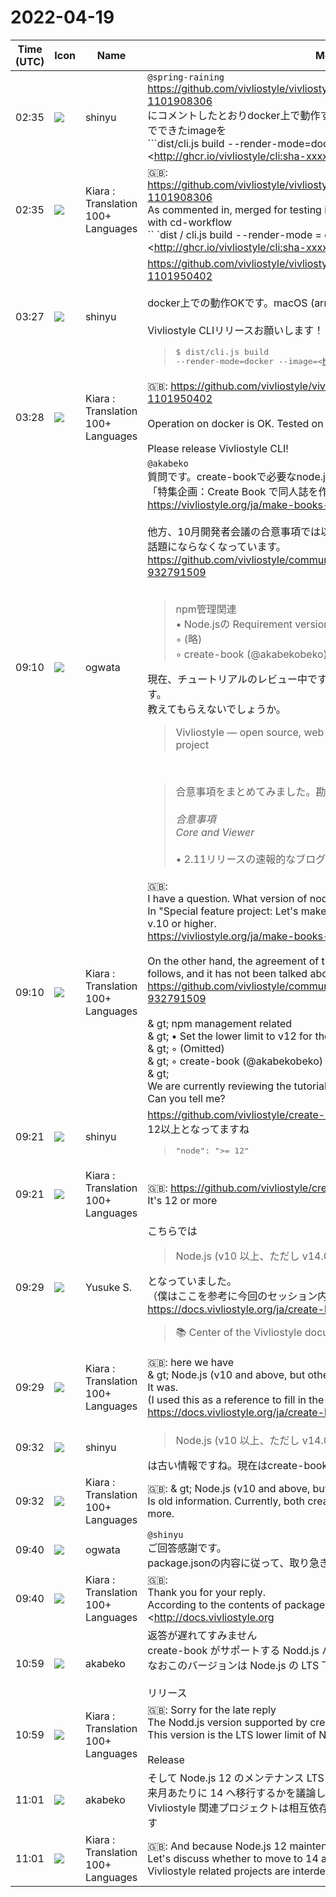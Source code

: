 # 2022-04-19

|Time (UTC)|Icon|Name|Message|
|---|---|---|---|
|02:35|![](https://avatars.slack-edge.com/2018-04-27/354445776386_e258f5ed5ba887b08668_72.jpg)|shinyu|`@spring-raining`<br><https://github.com/vivliostyle/vivliostyle-cli/pull/274#issuecomment-1101908306><br>にコメントしたとおりdocker上で動作するかテストのためマージしてcd-workflowでできたimageを<br>```dist/cli.js build --render-mode=docker --image=<http://ghcr.io/vivliostyle/cli:sha-xxxxxxx|ghcr.io/vivliostyle/cli:sha-xxxxxxx> ...```<br>でテストしたいと思います。<br><br>マージしてよいですね。<br><blockquote>docker上で動作するかのテストが面倒なので、 `function checkContainerEnvironment()` を常に `return true;` にして、それから `function getExecutableBrowserPath()` で `return '/usr/bin/chromium';` をしないようにして、macOS (arm64)上でテストして、正常に終了すること確認しました。（<https://github.com/vivliostyle/vivliostyle-cli/pull/271|#271> の確認もそのようにした）<br><br>pull reqマージすると cd-workflow で docker image ができるので、そうしたら実際に `dist/cli.js build --render-mode=docker --image=...` でテストしてみます。</blockquote>|
|02:35|![](https://avatars.slack-edge.com/2021-08-02/2324149410423_2aa7423c4133ecb9f168_72.png)|Kiara : Translation 100+ Languages|🇬🇧: <br><https://github.com/vivliostyle/vivliostyle-cli/pull/274#issuecomment-1101908306><br>As commented in, merged for testing if it works on docker and created an image with cd-workflow<br>`` `dist / cli.js build --render-mode = docker --image = <http://ghcr.io/vivliostyle/cli:sha-xxxxxxx | ghcr.io/vivliostyle/cli:sha-xxxxxxx>. ..`` `<br>I would like to test with.<br><br>You can merge it.|
|03:27|![](https://avatars.slack-edge.com/2018-04-27/354445776386_e258f5ed5ba887b08668_72.jpg)|shinyu|<https://github.com/vivliostyle/vivliostyle-cli/pull/274#issuecomment-1101950402><br><br>docker上での動作OKです。macOS (arm64)と、Windows 10でテストしました。<br><br>Vivliostyle CLIリリースお願いします！<br><blockquote><pre>$ dist/cli.js build --render-mode=docker --image=<http://ghcr.io/vivliostyle/cli:sha-60fafa0|ghcr.io/vivliostyle/cli:sha-60fafa0> <https://example.com><br></pre><br><br>をテストして、PDFができて正常に終了すること確認しました。<br><br><https://user-images.githubusercontent.com/3324737/163912975-59109a69-a21a-4245-904b-32d04a1a2f0b.png|スクリーンショット 2022-04-19 12 10 50></blockquote>|
|03:28|![](https://avatars.slack-edge.com/2021-08-02/2324149410423_2aa7423c4133ecb9f168_72.png)|Kiara : Translation 100+ Languages|🇬🇧: <https://github.com/vivliostyle/vivliostyle-cli/pull/274#issuecomment-1101950402><br><br>Operation on docker is OK. Tested on macOS (arm64) and Windows 10.<br><br>Please release Vivliostyle CLI!|
|09:10|![](https://avatars.slack-edge.com/2019-11-22/845042642576_070441337abaca9fb7b3_72.png)|ogwata|`@akabeko`<br>質問です。create-bookで必要なnode.jsのバージョンはいくつでしょう？<br>「特集企画：Create Book で同人誌を作ろう！」では、v.10以上とあります。<br><https://vivliostyle.org/ja/make-books-with-create-book/><br><br>他方、10月開発者会議の合意事項では以下のように書かれているのを最後に、以降話題にならなくなっています。<br><https://github.com/vivliostyle/community/issues/92#issuecomment-932791509><br><br><blockquote> npm管理関連<br>• Node.jsの Requirement versionについて、下限をv12とする<br>    ◦ (略)<br>    ◦ create-book (@akabekobeko) Issue登録する<br></blockquote>現在、チュートリアルのレビュー中ですが、そこでもnode.jsのバージョンが必要です。<br>教えてもらえないでしょうか。<br><blockquote>Vivliostyle — open source, web browser based CSS typesetting engine project</blockquote><br><blockquote>合意事項をまとめてみました。勘違いや抜けがあればご指摘ください<br><br>*合意事項*<br>*Core and Viewer*<br><br>• 2.11リリースの速報的なブログを<https://github.com/ogwata|@ogwata>が書く<br><br>*CLI*<br><br>• Coreが無変更でViewerのみアップデートしリリースした場合、`--version`オプションを指定するとCoreの未来のバージョンを出力してしまう件（ <https://github.com/vivliostyle/vivliostyle-cli/issues/217|vivliostyle-cli #217>）<br>    • →CLIのコードの変更ではなく、Core の更新を待ってCLIをリリースする運用で解決を図る<br>• <https://github.com/vivliostyle/vivliostyle-cli/pull/210|feat: Improve PDF metadata (#97) #210> に関連して、press-ready を通すとChromiumのバージョンが上書きされて出力される件<br>    • →元の情報を連結するIssueを<https://github.com/MurakamiShinyu|@MurakamiShinyu> が作成する<br>• ページめくりの方向について、何を単位とするのか<https://github.com/MurakamiShinyu|@MurakamiShinyu> がIssueを作成する<br><br>*Themes*<br><br>• 既存のThemeはいったんリセットすることも視野に入れ、どうすれば持続的に開発と運用ができるか検討する<br>    • →開発と運用のためのIssueを<https://github.com/akabekobeko|@akabekobeko>が作成する<br>    • →テーマのガイドライン (開発編) の担当を<https://github.com/yamasy1549|@yamasy1549>とする<br>    • →元の <https://github.com/vivliostyle/themes/issues/56|既存の公式テーマの名前を考え直す #56> は、<https://github.com/ogwata|@ogwata>がクローズする<br><br>*Vivliostyle Pub*<br><br>• Pull requestのレビュアーに<https://github.com/spring-raining|@spring-raining>を加える<br><br>*CSS組版 Vivliostyle ユーザーと開発者の集い 2021秋*<br><br>• 開催日は11月13日（土曜）とする<br>• テーマと登壇者の原案を<https://github.com/ogwata|@ogwata>が作成し、Slackの meetupチャンネルに投稿する<br>• 当初はVivliostyle Pubのベータ版公開をメインにするつもりだったが、現段階で焦りは禁物なので、イベントに合わせて無理に開発を進めないようにする</blockquote>|
|09:10|![](https://avatars.slack-edge.com/2021-08-02/2324149410423_2aa7423c4133ecb9f168_72.png)|Kiara : Translation 100+ Languages|🇬🇧: <br>I have a question. What version of node.js do you need for create-book?<br>In "Special feature project: Let's make a doujinshi with Create Book!", It says v.10 or higher.<br><https://vivliostyle.org/ja/make-books-with-create-book/><br><br>On the other hand, the agreement of the developer meeting in October stated as follows, and it has not been talked about since then.<br><https://github.com/vivliostyle/community/issues/92#issuecomment-932791509><br><br>&amp; gt; npm management related<br>&amp; gt; • Set the lower limit to v12 for the Requirement version of Node.js<br>&amp; gt; ◦ (Omitted)<br>&amp; gt; ◦ create-book (@akabekobeko) Issue Register<br>&amp; gt;<br>We are currently reviewing the tutorial, which also requires a version of node.js.<br>Can you tell me?|
|09:21|![](https://avatars.slack-edge.com/2018-04-27/354445776386_e258f5ed5ba887b08668_72.jpg)|shinyu|<https://github.com/vivliostyle/create-book/blob/master/package.json#L8><br>12以上となってますね<br><blockquote><pre>    "node": "&gt;= 12"</pre></blockquote>|
|09:21|![](https://avatars.slack-edge.com/2021-08-02/2324149410423_2aa7423c4133ecb9f168_72.png)|Kiara : Translation 100+ Languages|🇬🇧: <https://github.com/vivliostyle/create-book/blob/master/package.json#L8><br>It's 12 or more|
|09:29|![](https://avatars.slack-edge.com/2020-10-27/1455123835683_dbf567e9fc6aaf7280b1_72.jpg)|Yusuke S.|こちらでは<br><blockquote>Node.js (v10 以上、ただし v14.0.0 以外)</blockquote>となっていました。<br>（僕はここを参考に今回のセッション内容詰めていました）<br><https://docs.vivliostyle.org/ja/create-book><br><blockquote>📚 Center of the Vivliostyle documentations</blockquote>|
|09:29|![](https://avatars.slack-edge.com/2021-08-02/2324149410423_2aa7423c4133ecb9f168_72.png)|Kiara : Translation 100+ Languages|🇬🇧: here we have<br>&amp; gt; Node.js (v10 and above, but other than v14.0.0)<br>It was.<br>(I used this as a reference to fill in the contents of this session)<br><https://docs.vivliostyle.org/ja/create-book>|
|09:32|![](https://avatars.slack-edge.com/2018-04-27/354445776386_e258f5ed5ba887b08668_72.jpg)|shinyu|<blockquote>Node.js (v10 以上、ただし v14.0.0 以外)</blockquote>は古い情報ですね。現在はcreate-bookもvivliostyle/cli も12以上となってます|
|09:32|![](https://avatars.slack-edge.com/2021-08-02/2324149410423_2aa7423c4133ecb9f168_72.png)|Kiara : Translation 100+ Languages|🇬🇧: &amp; gt; Node.js (v10 and above, but other than v14.0.0)<br>Is old information. Currently, both create-book and vivliostyle / cli are 12 or more.|
|09:40|![](https://avatars.slack-edge.com/2019-11-22/845042642576_070441337abaca9fb7b3_72.png)|ogwata|`@shinyu`<br>ご回答感謝です。<br>package.jsonの内容に従って、取り急ぎ　<http://docs.vivliostyle.org|docs.vivliostyle.org> と「特集企画：Create Book で同人誌を作ろう！」を変更しますね。|
|09:40|![](https://avatars.slack-edge.com/2021-08-02/2324149410423_2aa7423c4133ecb9f168_72.png)|Kiara : Translation 100+ Languages|🇬🇧: <br>Thank you for your reply.<br>According to the contents of package.json, we will hurry to change <http://docs.vivliostyle.org|docs.vivliostyle.org> and "Special feature: Let's make a doujinshi with Create Book!".|
|10:59|![](https://avatars.slack-edge.com/2019-05-15/624511073651_25909952cd7a069ceed2_72.png)|akabeko|返答が遅れてすみません<br>create-book がサポートする Nodd.js バージョンは↑のように 12 以上となります<br>なおこのバージョンは Node.js の LTS 下限としています<br><br>リリース | Node.js<br><https://nodejs.org/ja/about/releases/><br><blockquote>Node.js® is a JavaScript runtime built on Chrome's V8 JavaScript engine.</blockquote>|
|10:59|![](https://avatars.slack-edge.com/2021-08-02/2324149410423_2aa7423c4133ecb9f168_72.png)|Kiara : Translation 100+ Languages|🇬🇧: Sorry for the late reply<br>The Nodd.js version supported by create-book is 12 or more as shown in ↑.<br>This version is the LTS lower limit of Node.js<br><br>Release | Node.js<br><https://nodejs.org/ja/about/releases/>|
|11:01|![](https://avatars.slack-edge.com/2019-05-15/624511073651_25909952cd7a069ceed2_72.png)|akabeko|そして Node.js 12 のメンテナンス LTS は 2022/4/30 で終了するため<br>来月あたりに 14 へ移行するかを議論しましょう<br>Vivliostyle 関連プロジェクトは相互依存があるため、足並みを揃える必要があります|
|11:01|![](https://avatars.slack-edge.com/2021-08-02/2324149410423_2aa7423c4133ecb9f168_72.png)|Kiara : Translation 100+ Languages|🇬🇧: And because Node.js 12 maintenance LTS will end on 2022/4/30<br>Let's discuss whether to move to 14 around next month<br>Vivliostyle related projects are interdependent and need to be aligned|

